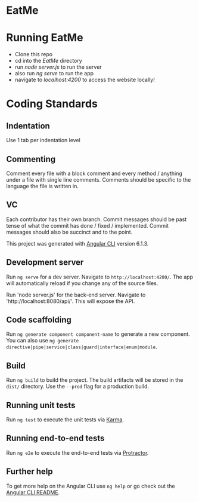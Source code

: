 
# EatMe

# Running EatMe 
- Clone this repo
- cd into the *EatMe* directory
- run *node server.js* to run the server
- also run *ng serve* to run the app
- navigate to *localhost:4200* to access the website locally!

# Coding Standards
## Indentation
Use 1 tab per indentation level

## Commenting
Comment every file with a block comment and every method / anything under a file with single line comments.
Comments should be specific to the language the file is written in.

## VC
Each contributor has their own branch.
Commit messages should be past tense of what the commit has done / fixed / implemented.
Commit messages should also be succinct and to the point.


This project was generated with [Angular CLI](https://github.com/angular/angular-cli) version 6.1.3.

## Development server

Run `ng serve` for a dev server. Navigate to `http://localhost:4200/`. The app will automatically reload if you change any of the source files.

Run 'node server.js' for the back-end server. Navigate to 'http://localhost:8080/api/'. This will expose the API.

## Code scaffolding

Run `ng generate component component-name` to generate a new component. You can also use `ng generate directive|pipe|service|class|guard|interface|enum|module`.

## Build

Run `ng build` to build the project. The build artifacts will be stored in the `dist/` directory. Use the `--prod` flag for a production build.

## Running unit tests

Run `ng test` to execute the unit tests via [Karma](https://karma-runner.github.io).

## Running end-to-end tests

Run `ng e2e` to execute the end-to-end tests via [Protractor](http://www.protractortest.org/).

## Further help

To get more help on the Angular CLI use `ng help` or go check out the [Angular CLI README](https://github.com/angular/angular-cli/blob/master/README.md).

